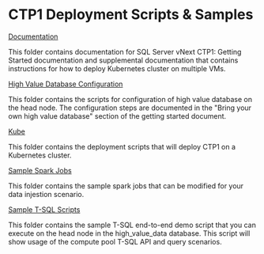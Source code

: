 # CTP1 Deployment Scripts & Samples

[Documentation](documentation)

This folder contains documentation for SQL Server vNext CTP1:  Getting Started documentation and supplemental documentation that contains instructions for how to deploy Kubernetes cluster on multiple VMs.


[High Value Database Configuration](high-value-db-configuration)

This folder contains the scripts for configuration of high value database on the head node. The configuration steps are documented in the "Bring your own high value database" section of the getting started document.

[Kube](kube)

This folder contains the deployment scripts that will deploy CTP1 on a Kubernetes cluster.

[Sample Spark Jobs](sample-spark-job)

This folder contains the sample spark jobs that can be modified for your data injestion scenario.

[Sample T-SQL Scripts](sample-tsql)

This folder contains the sample T-SQL end-to-end demo script that you can execute on the head node in the high_value_data database. This script will show usage of the compute pool T-SQL API and query scenarios.
